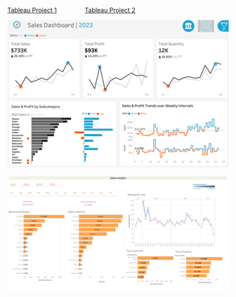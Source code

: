 [Tableau Project 1](https://public.tableau.com/views/SalesandCustomerKPIDashboard_17398019037600/SalesDashboard?:language=en-US&:sid=&:redirect=auth&:display_count=n&:origin=viz_share_link) &emsp;&emsp;&emsp;&emsp; [Tableau Project 2](https://public.tableau.com/views/Book10_17354801556200/Dashboard1?:language=en-US&:sid=&:redirect=auth&:display_count=n&:origin=viz_share_link)

![Sales Dashboard](https://raw.githubusercontent.com/ZshanAli1/Data-Analysis-Projects/main/Tableau-Projects/Sales%20Dashboard.png)

![AtliQ Sales Insights](https://raw.githubusercontent.com/ZshanAli1/Data-Analysis-Projects/main/Tableau-Projects/Sales%20Insights.png)
